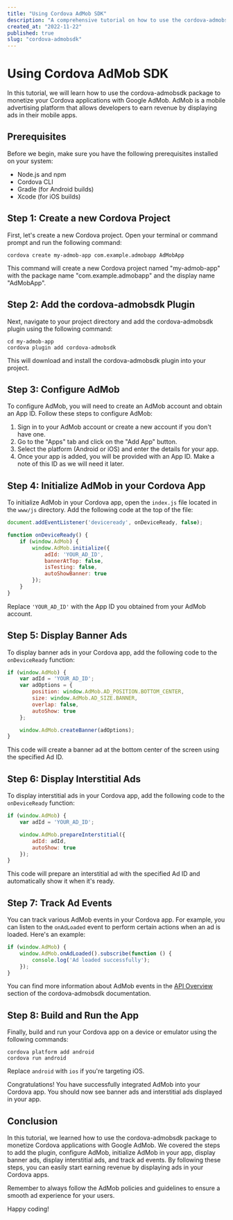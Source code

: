 ```yaml
---
title: "Using Cordova AdMob SDK"
description: "A comprehensive tutorial on how to use the cordova-admobsdk package for monetizing your Cordova applications with Google AdMob."
created_at: "2022-11-22"
published: true
slug: "cordova-admobsdk"
---
```


# Using Cordova AdMob SDK

In this tutorial, we will learn how to use the cordova-admobsdk package to monetize your Cordova applications with Google AdMob. AdMob is a mobile advertising platform that allows developers to earn revenue by displaying ads in their mobile apps.

## Prerequisites

Before we begin, make sure you have the following prerequisites installed on your system:

- Node.js and npm
- Cordova CLI
- Gradle (for Android builds)
- Xcode (for iOS builds)

## Step 1: Create a new Cordova Project

First, let's create a new Cordova project. Open your terminal or command prompt and run the following command:

```
cordova create my-admob-app com.example.admobapp AdMobApp
```

This command will create a new Cordova project named "my-admob-app" with the package name "com.example.admobapp" and the display name "AdMobApp".

## Step 2: Add the cordova-admobsdk Plugin

Next, navigate to your project directory and add the cordova-admobsdk plugin using the following command:

```
cd my-admob-app
cordova plugin add cordova-admobsdk
```

This will download and install the cordova-admobsdk plugin into your project.

## Step 3: Configure AdMob

To configure AdMob, you will need to create an AdMob account and obtain an App ID. Follow these steps to configure AdMob:

1. Sign in to your AdMob account or create a new account if you don't have one.
2. Go to the "Apps" tab and click on the "Add App" button.
3. Select the platform (Android or iOS) and enter the details for your app.
4. Once your app is added, you will be provided with an App ID. Make a note of this ID as we will need it later.

## Step 4: Initialize AdMob in your Cordova App

To initialize AdMob in your Cordova app, open the `index.js` file located in the `www/js` directory. Add the following code at the top of the file:

```javascript
document.addEventListener('deviceready', onDeviceReady, false);

function onDeviceReady() {
    if (window.AdMob) {
        window.AdMob.initialize({
            adId: 'YOUR_AD_ID',
            bannerAtTop: false,
            isTesting: false,
            autoShowBanner: true
        });
    }
}
```

Replace `'YOUR_AD_ID'` with the App ID you obtained from your AdMob account.

## Step 5: Display Banner Ads

To display banner ads in your Cordova app, add the following code to the `onDeviceReady` function:

```javascript
if (window.AdMob) {
    var adId = 'YOUR_AD_ID';
    var adOptions = {
        position: window.AdMob.AD_POSITION.BOTTOM_CENTER,
        size: window.AdMob.AD_SIZE.BANNER,
        overlap: false,
        autoShow: true
    };

    window.AdMob.createBanner(adOptions);
}
```

This code will create a banner ad at the bottom center of the screen using the specified Ad ID.

## Step 6: Display Interstitial Ads

To display interstitial ads in your Cordova app, add the following code to the `onDeviceReady` function:

```javascript
if (window.AdMob) {
    var adId = 'YOUR_AD_ID';

    window.AdMob.prepareInterstitial({
        adId: adId,
        autoShow: true
    });
}
```

This code will prepare an interstitial ad with the specified Ad ID and automatically show it when it's ready.

## Step 7: Track Ad Events

You can track various AdMob events in your Cordova app. For example, you can listen to the `onAdLoaded` event to perform certain actions when an ad is loaded. Here's an example:

```javascript
if (window.AdMob) {
    window.AdMob.onAdLoaded().subscribe(function () {
        console.log('Ad loaded successfully');
    });
}
```

You can find more information about AdMob events in the [API Overview](https://github.com/floatinghotpot/cordova-admob-pro/wiki/1.1-API-Overview) section of the cordova-admobsdk documentation.

## Step 8: Build and Run the App

Finally, build and run your Cordova app on a device or emulator using the following commands:

```
cordova platform add android
cordova run android
```

Replace `android` with `ios` if you're targeting iOS.

Congratulations! You have successfully integrated AdMob into your Cordova app. You should now see banner ads and interstitial ads displayed in your app.

## Conclusion

In this tutorial, we learned how to use the cordova-admobsdk package to monetize Cordova applications with Google AdMob. We covered the steps to add the plugin, configure AdMob, initialize AdMob in your app, display banner ads, display interstitial ads, and track ad events. By following these steps, you can easily start earning revenue by displaying ads in your Cordova apps.

Remember to always follow the AdMob policies and guidelines to ensure a smooth ad experience for your users.

Happy coding!